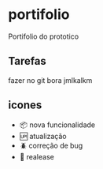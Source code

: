 # portifolio

Portifolio do prototico

## Tarefas

fazer no git bora jmlkalkm
## icones 
- :package: nova funcionalidade
- :up: atualização 
- :beetle: correção de bug
- :checkered_flag: realease 